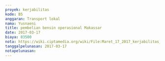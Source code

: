 ```yaml
---
proyek: kerjabilitas
kode: B5
anggaran: Transport lokal
nama: Yusnaeni
title: pembelian bensin operasional Makassar
date: 2017-03-17
biaya: 83500
nota: https://wiki.ciptamedia.org/wiki/File:Maret_17_2017_kerjabilitas_B5_bensin_neni.jpg
tanggalpelunasan: 2017-03-17
notapelunasan:
---
```

